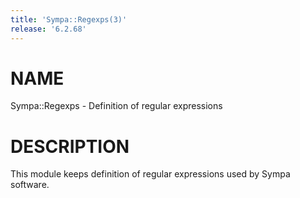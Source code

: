 ```yaml
---
title: 'Sympa::Regexps(3)'
release: '6.2.68'
---
```


# NAME

Sympa::Regexps - Definition of regular expressions

# DESCRIPTION

This module keeps definition of regular expressions used by Sympa software.
